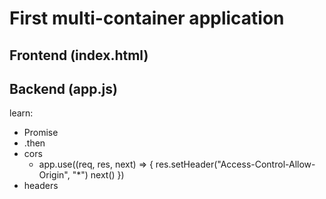 # First multi-container application

## Frontend (index.html)

## Backend (app.js)


learn:
- Promise 
- .then
- cors
    - app.use((req, res, next) => {
    res.setHeader("Access-Control-Allow-Origin", "*")
    next()
})
- headers